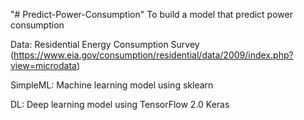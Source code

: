 "# Predict-Power-Consumption" 
To build a model that predict power consumption

Data: Residential Energy Consumption Survey (https://www.eia.gov/consumption/residential/data/2009/index.php?view=microdata)

SimpleML: Machine learning model using sklearn

DL: Deep learning model using TensorFlow 2.0 Keras
